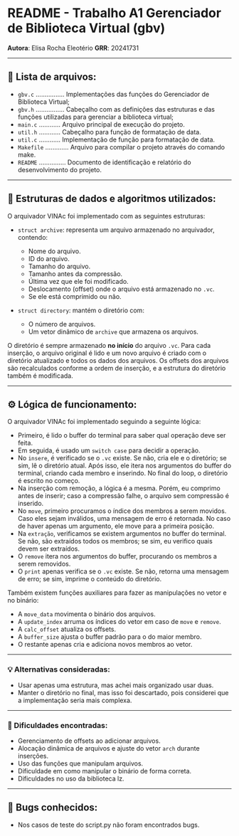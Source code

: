 # README - Trabalho A1 Gerenciador de Biblioteca Virtual (gbv)

**Autora**: Elisa Rocha Eleotério 
**GRR**: 20241731

---

## 📁 Lista de arquivos:

- `gbv.c` ................ Implementações das funções do Gerenciador de Biblioteca Virtual;
- `gbv.h` ................ Cabeçalho com as definições das estruturas e das funções utilizadas para gerenciar a biblioteca virtual;
- `main.c` ............ Arquivo principal de execução do projeto.  
- `util.h` ............ Cabeçalho para função de formatação de data.  
- `util.c` ............ Implementação de função para formatação de data.  
- `Makefile` ............. Arquivo para compilar o projeto através do comando make.  
- `README` ............... Documento de identificação e relatório do desenvolvimento do projeto.  

---

## 🧠 Estruturas de dados e algoritmos utilizados:

O arquivador VINAc foi implementado com as seguintes estruturas:

- `struct archive`: representa um arquivo armazenado no arquivador, contendo:
  - Nome do arquivo.
  - ID do arquivo.
  - Tamanho do arquivo.
  - Tamanho antes da compressão.
  - Última vez que ele foi modificado.
  - Deslocamento (offset) onde o arquivo está armazenado no `.vc`.
  - Se ele está comprimido ou não.

- `struct directory`: mantém o diretório com:
  - O número de arquivos.
  - Um vetor dinâmico de `archive` que armazena os arquivos.

O diretório é sempre armazenado **no início** do arquivo `.vc`. Para cada inserção, o arquivo original é lido e um novo arquivo é criado com o diretório atualizado e todos os dados dos arquivos. Os offsets dos arquivos são recalculados conforme a ordem de inserção, e a estrutura do diretório também é modificada.

---

## ⚙️ Lógica de funcionamento:

O arquivador VINAc foi implementado seguindo a seguinte lógica:

- Primeiro, é lido o buffer do terminal para saber qual operação deve ser feita.
- Em seguida, é usado um `switch case` para decidir a operação.
- No `insere`, é verificado se o `.vc` existe. Se não, cria ele e o diretório; se sim, lê o diretório atual. Após isso, ele itera nos argumentos do buffer do terminal, criando cada membro e inserindo. No final do loop, o diretório é escrito no começo.
- Na inserção com remoção, a lógica é a mesma. Porém, eu comprimo antes de inserir; caso a compressão falhe, o arquivo sem compressão é inserido.
- No `move`, primeiro procuramos o índice dos membros a serem movidos. Caso eles sejam inválidos, uma mensagem de erro é retornada. No caso de haver apenas um argumento, ele move para a primeira posição.
- Na `extração`, verificamos se existem argumentos no buffer do terminal. Se não, são extraídos todos os membros; se sim, eu verifico quais devem ser extraídos.
- O `remove` itera nos argumentos do buffer, procurando os membros a serem removidos.
- O `print` apenas verifica se o `.vc` existe. Se não, retorna uma mensagem de erro; se sim, imprime o conteúdo do diretório.

Também existem funções auxiliares para fazer as manipulações no vetor e no binário:

- A `move_data` movimenta o binário dos arquivos.
- A `update_index` arruma os índices do vetor em caso de `move` e `remove`.
- A `calc_offset` atualiza os offsets.
- A `buffer_size` ajusta o buffer padrão para o do maior membro. 
- O restante apenas cria e adiciona novos membros ao vetor.

---

### 💡 Alternativas consideradas:

- Usar apenas uma estrutura, mas achei mais organizado usar duas.
- Manter o diretório no final, mas isso foi descartado, pois considerei que a implementação seria mais complexa.

---

### 🧱 Dificuldades encontradas:

- Gerenciamento de offsets ao adicionar arquivos.
- Alocação dinâmica de arquivos e ajuste do vetor `arch` durante inserções.
- Uso das funções que manipulam arquivos.
- Dificuldade em como manipular o binário de forma correta.
- Dificuldades no uso da biblioteca lz.

---

## 🐞 Bugs conhecidos:

- Nos casos de teste do script.py não foram encontrados bugs. 